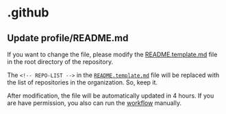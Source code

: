 # .github

## Update profile/README.md

If you want to change the file, please modify the [README.template.md][template] file in the root directory of the repository.

The `<!-- REPO-LIST -->` in the [`README.template.md`][template] file will be replaced with the list of repositories in the organization. 
So, keep it.

After modification, the file will be automatically updated in 4 hours. 
If you are have permission, you also can run the [workflow][] manually.

[template]: ./README.template.md
[workflow]: https://github.com/fluttercandies/.github-workflow/actions/workflows/update-fluttercandies-profile-readme.yml
